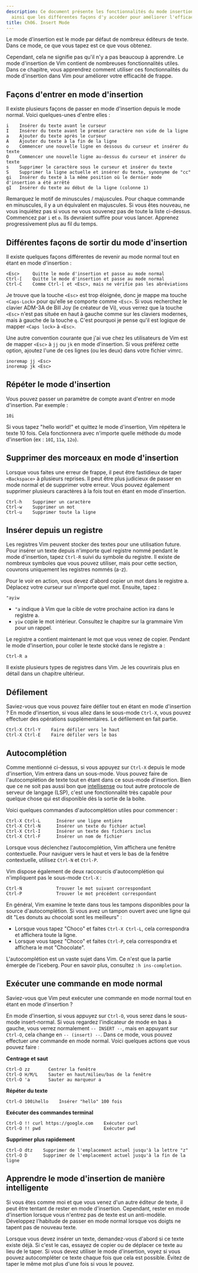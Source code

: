 ```yaml
---
description: Ce document présente les fonctionnalités du mode insertion dans Vim,
  ainsi que les différentes façons d'y accéder pour améliorer l'efficacité de la saisie.
title: Ch06. Insert Mode
---
```


Le mode d'insertion est le mode par défaut de nombreux éditeurs de texte. Dans ce mode, ce que vous tapez est ce que vous obtenez.

Cependant, cela ne signifie pas qu'il n'y a pas beaucoup à apprendre. Le mode d'insertion de Vim contient de nombreuses fonctionnalités utiles. Dans ce chapitre, vous apprendrez comment utiliser ces fonctionnalités du mode d'insertion dans Vim pour améliorer votre efficacité de frappe.

## Façons d'entrer en mode d'insertion

Il existe plusieurs façons de passer en mode d'insertion depuis le mode normal. Voici quelques-unes d'entre elles :

```shell
i    Insérer du texte avant le curseur
I    Insérer du texte avant le premier caractère non vide de la ligne
a    Ajouter du texte après le curseur
A    Ajouter du texte à la fin de la ligne
o    Commencer une nouvelle ligne en dessous du curseur et insérer du texte
O    Commencer une nouvelle ligne au-dessus du curseur et insérer du texte
s    Supprimer le caractère sous le curseur et insérer du texte
S    Supprimer la ligne actuelle et insérer du texte, synonyme de "cc"
gi   Insérer du texte à la même position où le dernier mode d'insertion a été arrêté
gI   Insérer du texte au début de la ligne (colonne 1)
```

Remarquez le motif de minuscules / majuscules. Pour chaque commande en minuscules, il y a un équivalent en majuscules. Si vous êtes nouveau, ne vous inquiétez pas si vous ne vous souvenez pas de toute la liste ci-dessus. Commencez par `i` et `o`. Ils devraient suffire pour vous lancer. Apprenez progressivement plus au fil du temps.

## Différentes façons de sortir du mode d'insertion

Il existe quelques façons différentes de revenir au mode normal tout en étant en mode d'insertion :

```shell
<Esc>     Quitte le mode d'insertion et passe au mode normal
Ctrl-[    Quitte le mode d'insertion et passe au mode normal
Ctrl-C    Comme Ctrl-[ et <Esc>, mais ne vérifie pas les abréviations
```

Je trouve que la touche `<Esc>` est trop éloignée, donc je mappe ma touche `<Caps-Lock>` pour qu'elle se comporte comme `<Esc>`. Si vous recherchez le clavier ADM-3A de Bill Joy (le créateur de Vi), vous verrez que la touche `<Esc>` n'est pas située en haut à gauche comme sur les claviers modernes, mais à gauche de la touche `q`. C'est pourquoi je pense qu'il est logique de mapper `<Caps lock>` à `<Esc>`.

Une autre convention courante que j'ai vue chez les utilisateurs de Vim est de mapper `<Esc>` à `jj` ou `jk` en mode d'insertion. Si vous préférez cette option, ajoutez l'une de ces lignes (ou les deux) dans votre fichier vimrc.

```shell
inoremap jj <Esc>
inoremap jk <Esc>
```

## Répéter le mode d'insertion

Vous pouvez passer un paramètre de compte avant d'entrer en mode d'insertion. Par exemple :

```shell
10i
```

Si vous tapez "hello world!" et quittez le mode d'insertion, Vim répétera le texte 10 fois. Cela fonctionnera avec n'importe quelle méthode du mode d'insertion (ex : `10I`, `11a`, `12o`).

## Supprimer des morceaux en mode d'insertion

Lorsque vous faites une erreur de frappe, il peut être fastidieux de taper `<Backspace>` à plusieurs reprises. Il peut être plus judicieux de passer en mode normal et de supprimer votre erreur. Vous pouvez également supprimer plusieurs caractères à la fois tout en étant en mode d'insertion.

```shell
Ctrl-h    Supprimer un caractère
Ctrl-w    Supprimer un mot
Ctrl-u    Supprimer toute la ligne
```

## Insérer depuis un registre

Les registres Vim peuvent stocker des textes pour une utilisation future. Pour insérer un texte depuis n'importe quel registre nommé pendant le mode d'insertion, tapez `Ctrl-R` suivi du symbole du registre. Il existe de nombreux symboles que vous pouvez utiliser, mais pour cette section, couvrons uniquement les registres nommés (a-z).

Pour le voir en action, vous devez d'abord copier un mot dans le registre a. Déplacez votre curseur sur n'importe quel mot. Ensuite, tapez :

```shell
"ayiw
```

- `"a` indique à Vim que la cible de votre prochaine action ira dans le registre a.
- `yiw` copie le mot intérieur. Consultez le chapitre sur la grammaire Vim pour un rappel.

Le registre a contient maintenant le mot que vous venez de copier. Pendant le mode d'insertion, pour coller le texte stocké dans le registre a :

```shell
Ctrl-R a
```

Il existe plusieurs types de registres dans Vim. Je les couvrirais plus en détail dans un chapitre ultérieur.

## Défilement

Saviez-vous que vous pouvez faire défiler tout en étant en mode d'insertion ? En mode d'insertion, si vous allez dans le sous-mode `Ctrl-X`, vous pouvez effectuer des opérations supplémentaires. Le défilement en fait partie.

```shell
Ctrl-X Ctrl-Y    Faire défiler vers le haut
Ctrl-X Ctrl-E    Faire défiler vers le bas
```

## Autocomplétion

Comme mentionné ci-dessus, si vous appuyez sur `Ctrl-X` depuis le mode d'insertion, Vim entrera dans un sous-mode. Vous pouvez faire de l'autocomplétion de texte tout en étant dans ce sous-mode d'insertion. Bien que ce ne soit pas aussi bon que [intellisense](https://code.visualstudio.com/docs/editor/intellisense) ou tout autre protocole de serveur de langage (LSP), c'est une fonctionnalité très capable pour quelque chose qui est disponible dès la sortie de la boîte.

Voici quelques commandes d'autocomplétion utiles pour commencer :

```shell
Ctrl-X Ctrl-L	   Insérer une ligne entière
Ctrl-X Ctrl-N	   Insérer un texte du fichier actuel
Ctrl-X Ctrl-I	   Insérer un texte des fichiers inclus
Ctrl-X Ctrl-F	   Insérer un nom de fichier
```

Lorsque vous déclenchez l'autocomplétion, Vim affichera une fenêtre contextuelle. Pour naviguer vers le haut et vers le bas de la fenêtre contextuelle, utilisez `Ctrl-N` et `Ctrl-P`.

Vim dispose également de deux raccourcis d'autocomplétion qui n'impliquent pas le sous-mode `Ctrl-X` :

```shell
Ctrl-N             Trouver le mot suivant correspondant
Ctrl-P             Trouver le mot précédent correspondant
```

En général, Vim examine le texte dans tous les tampons disponibles pour la source d'autocomplétion. Si vous avez un tampon ouvert avec une ligne qui dit "Les donuts au chocolat sont les meilleurs" :
- Lorsque vous tapez "Choco" et faites `Ctrl-X Ctrl-L`, cela correspondra et affichera toute la ligne.
- Lorsque vous tapez "Choco" et faites `Ctrl-P`, cela correspondra et affichera le mot "Chocolate".

L'autocomplétion est un vaste sujet dans Vim. Ce n'est que la partie émergée de l'iceberg. Pour en savoir plus, consultez `:h ins-completion`.

## Exécuter une commande en mode normal

Saviez-vous que Vim peut exécuter une commande en mode normal tout en étant en mode d'insertion ?

En mode d'insertion, si vous appuyez sur `Ctrl-O`, vous serez dans le sous-mode insert-normal. Si vous regardez l'indicateur de mode en bas à gauche, vous verrez normalement `-- INSERT --`, mais en appuyant sur `Ctrl-O`, cela change en `-- (insert) --`. Dans ce mode, vous pouvez effectuer *une* commande en mode normal. Voici quelques actions que vous pouvez faire :

**Centrage et saut**

```shell
Ctrl-O zz       Centrer la fenêtre
Ctrl-O H/M/L    Sauter en haut/milieu/bas de la fenêtre
Ctrl-O 'a       Sauter au marqueur a
```

**Répéter du texte**

```shell
Ctrl-O 100ihello    Insérer "hello" 100 fois
```

**Exécuter des commandes terminal**

```shell
Ctrl-O !! curl https://google.com    Exécuter curl
Ctrl-O !! pwd                        Exécuter pwd
```

**Supprimer plus rapidement**

```shell
Ctrl-O dtz    Supprimer de l'emplacement actuel jusqu'à la lettre "z"
Ctrl-O D      Supprimer de l'emplacement actuel jusqu'à la fin de la ligne
```

## Apprendre le mode d'insertion de manière intelligente

Si vous êtes comme moi et que vous venez d'un autre éditeur de texte, il peut être tentant de rester en mode d'insertion. Cependant, rester en mode d'insertion lorsque vous n'entrez pas de texte est un anti-modèle. Développez l'habitude de passer en mode normal lorsque vos doigts ne tapent pas de nouveau texte.

Lorsque vous devez insérer un texte, demandez-vous d'abord si ce texte existe déjà. Si c'est le cas, essayez de copier ou de déplacer ce texte au lieu de le taper. Si vous devez utiliser le mode d'insertion, voyez si vous pouvez autocompléter ce texte chaque fois que cela est possible. Évitez de taper le même mot plus d'une fois si vous le pouvez.